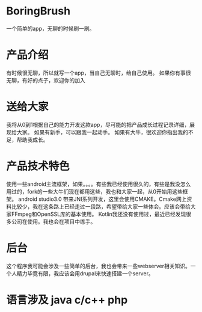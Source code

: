 # BoringBrush
一个简单的app，无聊的时候刷一刷。

# 产品介绍
有时候很无聊，所以就写一个app，当自己无聊时，给自己使用。
如果你有事很无聊，有好的点子，欢迎你的加入

# 送给大家
我将从0到1根据自己的能力开发这款app，尽可能的把产品成长过程记录详细，展现给大家。
如果有新手，可以跟我一起动手。
如果有大牛，很欢迎你指出我的不足，帮助我成长。

# 产品技术特色
使用一些android主流框架，如果。。。。有些我已经使用很久的，有些是我没怎么用过的，fork的一些大牛们现在都用这些，我也和大家一起，从0开始用这些框架。
android studio3.0 带来JNI系列开发，这里会使用CMAKE。Cmake网上资料比较少，我在这条路上已经走过一段路，希望带给大家一些体会。应该会带给大家FFmpeg和OpenSSL库的基本使用。
Kotlin我还没有使用过，最近已经发现很多公司在使用。我也会在项目中练手。

# 后台
这个程序我可能会涉及一些简单的后台，我也会带来一些webserver相关知识。一个人精力毕竟有限，我应该会用drupal来快速搭建一个server。

# 语言涉及 java c/c++ php



